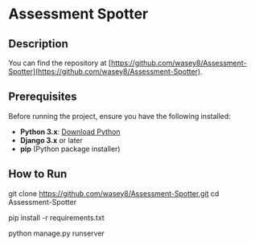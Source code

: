 # Assessment Spotter

## Description

You can find the repository at [https://github.com/wasey8/Assessment-Spotter](https://github.com/wasey8/Assessment-Spotter).

## Prerequisites

Before running the project, ensure you have the following installed:

- **Python 3.x**: [Download Python](https://www.python.org/downloads/)
- **Django 3.x** or later
- **pip** (Python package installer)


## How to Run

git clone https://github.com/wasey8/Assessment-Spotter.git
cd Assessment-Spotter

pip install -r requirements.txt

python manage.py runserver

